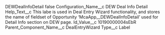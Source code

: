 <?xml version="1.0" encoding="UTF-8"?>
<CustomMetadata xmlns="http://soap.sforce.com/2006/04/metadata" xmlns:xsi="http://www.w3.org/2001/XMLSchema-instance" xmlns:xsd="http://www.w3.org/2001/XMLSchema">
    <label>DEWDealInfoDetail</label>
    <protected>false</protected>
    <values>
        <field>Configuration_Name__c</field>
        <value xsi:type="xsd:string">DEW Deal Info Detail</value>
    </values>
    <values>
        <field>Help_Text__c</field>
        <value xsi:type="xsd:string">This labe is used in Deal Entry Wizard functionality, and stores the name of fieldset of Opportunity ‘McaApp__DEWDealInfoDetail’ used for Detail Info section on DEW page.</value>
    </values>
    <values>
        <field>Id_Value__c</field>
        <value xsi:type="xsd:string">10190000004sEbR</value>
    </values>
    <values>
        <field>Parent_Component_Name__c</field>
        <value xsi:type="xsd:string">DealEntryWizard</value>
    </values>
    <values>
        <field>Type__c</field>
        <value xsi:type="xsd:string">Label</value>
    </values>
</CustomMetadata>
